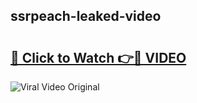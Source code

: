 ## ssrpeach-leaked-video 

# <h2><a href="http://freeplayer.one?title=ssrpeach-leaked-video&ref=21J">🔗 Click to Watch 👉🔴 VIDEO</a></h2>

<a href="http://freeplayer.one?title=ssrpeach-leaked-video&ref=21J" rel="nofollow" data-target="animated-image.originalLink"><img src="https://i.ibb.co.com/xMMVF88/686577567.gif" alt="Viral Video Original" style="max-width: 100%; display: inline-block;" data-target="animated-image.originalImage"></a>

